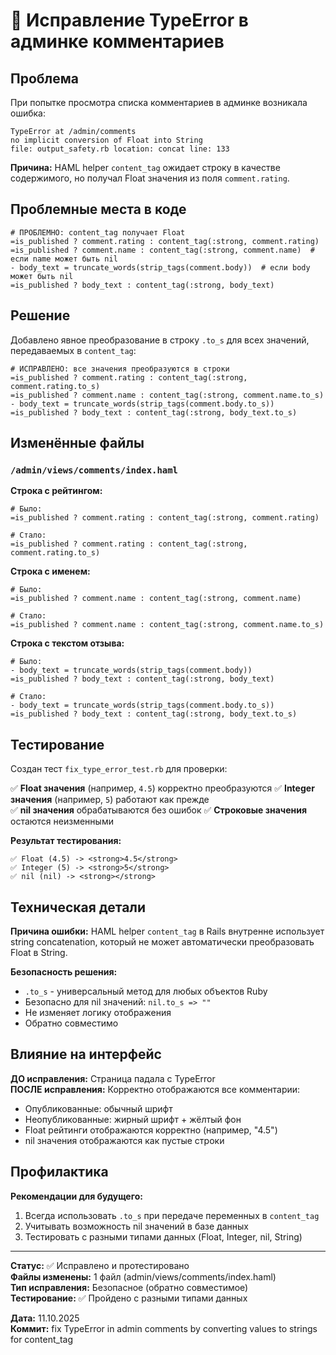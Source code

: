 # 🐛 Исправление TypeError в админке комментариев

## Проблема

При попытке просмотра списка комментариев в админке возникала ошибка:

```
TypeError at /admin/comments
no implicit conversion of Float into String
file: output_safety.rb location: concat line: 133
```

**Причина:** HAML helper `content_tag` ожидает строку в качестве содержимого, но получал Float значения из поля `comment.rating`.

## Проблемные места в коде

```haml
# ПРОБЛЕМНО: content_tag получает Float
=is_published ? comment.rating : content_tag(:strong, comment.rating)
=is_published ? comment.name : content_tag(:strong, comment.name)  # если name может быть nil
- body_text = truncate_words(strip_tags(comment.body))  # если body может быть nil
=is_published ? body_text : content_tag(:strong, body_text)
```

## Решение

Добавлено явное преобразование в строку `.to_s` для всех значений, передаваемых в `content_tag`:

```haml
# ИСПРАВЛЕНО: все значения преобразуются в строки
=is_published ? comment.rating : content_tag(:strong, comment.rating.to_s)
=is_published ? comment.name : content_tag(:strong, comment.name.to_s)
- body_text = truncate_words(strip_tags(comment.body.to_s))
=is_published ? body_text : content_tag(:strong, body_text.to_s)
```

## Изменённые файлы

### `/admin/views/comments/index.haml`

**Строка с рейтингом:**
```haml
# Было:
=is_published ? comment.rating : content_tag(:strong, comment.rating)

# Стало:
=is_published ? comment.rating : content_tag(:strong, comment.rating.to_s)
```

**Строка с именем:**
```haml
# Было:
=is_published ? comment.name : content_tag(:strong, comment.name)

# Стало:
=is_published ? comment.name : content_tag(:strong, comment.name.to_s)
```

**Строка с текстом отзыва:**
```haml
# Было:
- body_text = truncate_words(strip_tags(comment.body))
=is_published ? body_text : content_tag(:strong, body_text)

# Стало:
- body_text = truncate_words(strip_tags(comment.body.to_s))
=is_published ? body_text : content_tag(:strong, body_text.to_s)
```

## Тестирование

Создан тест `fix_type_error_test.rb` для проверки:

✅ **Float значения** (например, `4.5`) корректно преобразуются
✅ **Integer значения** (например, `5`) работают как прежде  
✅ **nil значения** обрабатываются без ошибок
✅ **Строковые значения** остаются неизменными

**Результат тестирования:**
```
✅ Float (4.5) -> <strong>4.5</strong>
✅ Integer (5) -> <strong>5</strong>  
✅ nil (nil) -> <strong></strong>
```

## Техническая детали

**Причина ошибки:**
HAML helper `content_tag` в Rails внутренне использует string concatenation, который не может автоматически преобразовать Float в String.

**Безопасность решения:**
- `.to_s` - универсальный метод для любых объектов Ruby
- Безопасно для nil значений: `nil.to_s => ""`
- Не изменяет логику отображения
- Обратно совместимо

## Влияние на интерфейс

**ДО исправления:** Страница падала с TypeError  
**ПОСЛЕ исправления:** Корректно отображаются все комментарии:

- Опубликованные: обычный шрифт
- Неопубликованные: жирный шрифт + жёлтый фон
- Float рейтинги отображаются корректно (например, "4.5")
- nil значения отображаются как пустые строки

## Профилактика

**Рекомендации для будущего:**
1. Всегда использовать `.to_s` при передаче переменных в `content_tag`
2. Учитывать возможность nil значений в базе данных
3. Тестировать с разными типами данных (Float, Integer, nil, String)

---

**Статус:** ✅ Исправлено и протестировано  
**Файлы изменены:** 1 файл (admin/views/comments/index.haml)  
**Тип исправления:** Безопасное (обратно совместимое)  
**Тестирование:** ✅ Пройдено с разными типами данных  

**Дата:** 11.10.2025  
**Коммит:** fix TypeError in admin comments by converting values to strings for content_tag  
